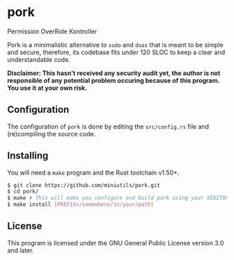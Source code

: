 pork
====

Permission OverRide Kontroller

Pork is a minimalistic alternative to `sudo` and `doas` that is meant to be simple and secure, therefore, its codebase fits under 120 SLOC to keep a clear and understandable code.

**Disclaimer: This hasn't received any security audit yet, the author is not responsible of any potential problem occuring because of this program. You use it at your own risk.**

Configuration
-----------

The configuration of `pork` is done by editing the `src/config.rs` file and (re)compiling the source code.

Installing
----------

You will need a `make` program and the Rust toolchain v1.50+.
```bash
$ git clone https://github.com/miniutils/pork.git
$ cd pork/
$ make # This will make you configure and build pork using your $EDITOR.
$ make install [PREFIX=/somewhere/in/your/path]
```

License
-------

This program is licensed under the GNU General Public License version 3.0 and later.
